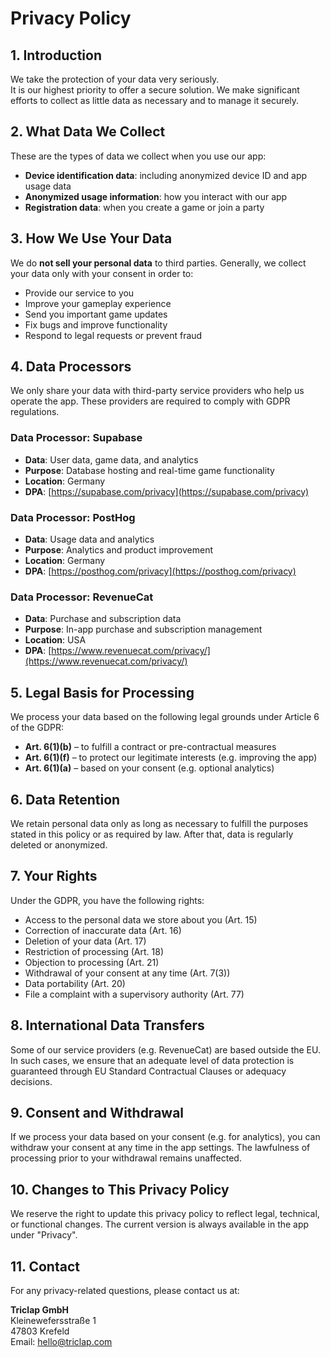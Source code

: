 # Privacy Policy

## 1. Introduction
We take the protection of your data very seriously.  
It is our highest priority to offer a secure solution. We make significant efforts to collect as little data as necessary and to manage it securely.

## 2. What Data We Collect
These are the types of data we collect when you use our app:
- **Device identification data**: including anonymized device ID and app usage data  
- **Anonymized usage information**: how you interact with our app  
- **Registration data**: when you create a game or join a party

## 3. How We Use Your Data
We do **not sell your personal data** to third parties. Generally, we collect your data only with your consent in order to:
- Provide our service to you  
- Improve your gameplay experience  
- Send you important game updates  
- Fix bugs and improve functionality  
- Respond to legal requests or prevent fraud

## 4. Data Processors
We only share your data with third-party service providers who help us operate the app. These providers are required to comply with GDPR regulations.

### Data Processor: Supabase  
- **Data**: User data, game data, and analytics  
- **Purpose**: Database hosting and real-time game functionality  
- **Location**: Germany  
- **DPA**: [https://supabase.com/privacy](https://supabase.com/privacy)

### Data Processor: PostHog  
- **Data**: Usage data and analytics  
- **Purpose**: Analytics and product improvement  
- **Location**: Germany  
- **DPA**: [https://posthog.com/privacy](https://posthog.com/privacy)

### Data Processor: RevenueCat  
- **Data**: Purchase and subscription data  
- **Purpose**: In-app purchase and subscription management  
- **Location**: USA  
- **DPA**: [https://www.revenuecat.com/privacy/](https://www.revenuecat.com/privacy/)

## 5. Legal Basis for Processing
We process your data based on the following legal grounds under Article 6 of the GDPR:
- **Art. 6(1)(b)** – to fulfill a contract or pre-contractual measures  
- **Art. 6(1)(f)** – to protect our legitimate interests (e.g. improving the app)  
- **Art. 6(1)(a)** – based on your consent (e.g. optional analytics)

## 6. Data Retention
We retain personal data only as long as necessary to fulfill the purposes stated in this policy or as required by law. After that, data is regularly deleted or anonymized.

## 7. Your Rights
Under the GDPR, you have the following rights:
- Access to the personal data we store about you (Art. 15)  
- Correction of inaccurate data (Art. 16)  
- Deletion of your data (Art. 17)  
- Restriction of processing (Art. 18)  
- Objection to processing (Art. 21)  
- Withdrawal of your consent at any time (Art. 7(3))  
- Data portability (Art. 20)  
- File a complaint with a supervisory authority (Art. 77)

## 8. International Data Transfers
Some of our service providers (e.g. RevenueCat) are based outside the EU. In such cases, we ensure that an adequate level of data protection is guaranteed through EU Standard Contractual Clauses or adequacy decisions.

## 9. Consent and Withdrawal
If we process your data based on your consent (e.g. for analytics), you can withdraw your consent at any time in the app settings. The lawfulness of processing prior to your withdrawal remains unaffected.

## 10. Changes to This Privacy Policy
We reserve the right to update this privacy policy to reflect legal, technical, or functional changes. The current version is always available in the app under "Privacy".

## 11. Contact
For any privacy-related questions, please contact us at:

**Triclap GmbH**  
Kleinewefersstraße 1  
47803 Krefeld  
Email: [hello@triclap.com](mailto:hello@triclap.com)

